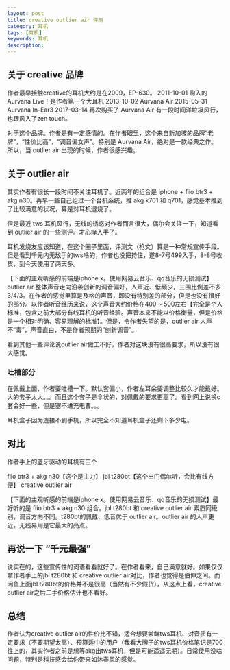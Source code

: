 ```yaml
---
layout: post                                   
title: creative outlier air 评测
category: 耳机                           
tags: [耳机]
keywords: 耳机
description: 
---
```


## 关于 creative 品牌

作者最早接触creative的耳机大约是在2009，EP-630。
2011-10-01 购入的 Aurvana Live！是作者第一个大耳机
2013-10-02 Aurvana Air
2015-05-31 Aurvana In-Ear3
2017-03-14 再次购买了 Aurvana Air
有一段时间洋垃圾风行，也跟风入了zen touch。

对于这个品牌。作者是有一定感情的。在作者眼里，这个来自新加坡的品牌“老牌”，“性价比高”，“调音偏女声”。特别是 Aurvana Air，绝对是一款经典之作。所以，当 outlier air 出现的时候，作者很感兴趣。

## 关于 outlier air

其实作者有很长一段时间不关注耳机了。近两年的组合是 iphone + fiio btr3 + akg n30。再早一些自己组过一个台机系统，推 akg k701 和 q701，感觉基本推到了比较满意的状况，算是对耳机退烧了。

但是最近 tws 耳机风行，无线的诱惑对作者而言很大，偶尔会关注一下，知道看到 outlier air 的一些测评。才心痒入手了。

耳机发烧友应该知道，在这个圈子里面，评测文（枪文）算是一种常规宣传手段。但是看到千元内无敌手的tws啥的，作者也没把持住，遂8-7号499入手，8-8号收货，到今天使用了两天多。

【下面的主观听感的前端是iphone x。使用网易云音乐、qq音乐的无损测试】outlier air 整体声音走向沿袭创新的调音偏好，人声近、低频少，三围比例差不多3/4/3。在作者的感觉里算是及格的声音，即没有特别差的部分，但是也没有很好的部分。以作者听音经历来说，这个声音大约价格在400 ~ 500左右【完全是个人标准，包含之前大部分有线耳机的听音经验。声音本来不能以价格衡量，但是价格是一个相对明确、容易理解的标准】。但是，令作者失望的是，outlier air 人声不“毒”，声音直白，不是作者预期的“创新调音”。

看到其他一些评论说outlier air做工不好，作者对这块没有很高要求，所以没有很大感觉。

### 吐槽部分

在佩戴上面，作者要吐槽一下。默认套偏小，作者左耳朵要调整比较久才能戴好。大的套子太大。。。而且这个套子是伞状的，对佩戴的要求更高了。看到网上说换c套会好一些，但是塞不进充电曹。。。

耳机盒子因为连接不到手机，所以完全不知道耳机盒子还剩下多少电。

## 对比

作者手上的蓝牙驱动的耳机有三个

fiio btr3 + akg n30【这个是主力】
jbl t280bt【这个出门偶尔听，会比有线方便】
creative outlier air



【下面的主观听感的前端是iphone x。使用网易云音乐、qq音乐的无损测试】最好听的是 fiio btr3 + akg n30 组合。jbl t280bt 和 creative outlier air 素质同级别，调音方向不同。t280bt的佩戴、低音优于 outlier air。outlier air 的人声更近，无线易用是它最大的亮点。

## 再说一下 “千元最强”

说实在的，这些宣传性的词语看看就好了。在作者看来，自己满意就好。如果仅仅拿作者手上的jbl t280bt 和 creative outlier air对比，作者也觉得是伯仲之间。而闲鱼上面jbl t280bt的价格并不是很高（当然有不少假货），从这点上看，creative outlier air之后二手价格估计也不看好。

## 总结

作者认为creative outlier air的性价比不错，适合想要尝鲜tws耳机、对音质有一定要求（不要期望太高）、预算适中的用户（我看大牌子的tws耳机价格笔记是700往上的，其实作者之前是想等akg出tws耳机，但是可能遥遥无期）。日常使用没啥问题，特别是科技感会给你带来如沐春风的感觉。